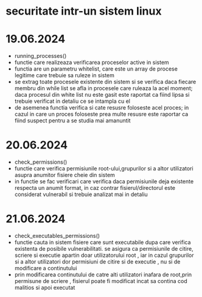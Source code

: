 # securitate intr-un sistem linux

# 19.06.2024 
- running_processes()
- functie care realizeaza verificarea proceselor active in sistem 
- functia are un parametru whitelist, care este un array de procese legitime care trebuie sa ruleze in sistem 
- se extrag toate procesele existente din sistem si se verifica daca fiecare membru din while list se afla in procesele care ruleaza la acel moment; daca procesul din white list nu este gasit este raportat ca fiind lipsa si trebuie verificat in detaliu ce se intampla cu el 
- de asemenea functia verifica si cate resusre foloseste acel proces; in cazul in care un proces foloseste prea multe resusre este raportar ca fiind suspect pentru a se studia mai amanuntit

# 20.06.2024
- check_permissions() 
- functie care verifica permisiunile root-ului,grupurilor si a altor utilizatori asupra anumitor fisiere cheie din sistem 
- in functie se fac verificari care verifica daca permisiunile deja existente respecta un anumit format, in caz contrar fisierul/directorul este considerat vulnerabil si trebuie analizat mai in detaliu

# 21.06.2024
- check_executables_permissions()
- functie cauta in sistem fisiere care sunt executabile dupa care verifica existenta de posibile vulnerabilitati. se asigura ca permisiunile de citire, scriere si executie apartin doar utilizatorului root , iar in cazul grupurilor si a altor utilizatori dor permisiuni de citire si de executie , nu si de modificare a continutului 
- prin modificarea continutului de catre alti utilizatori inafara de root,prin permisune de scriere , fisierul poate fi modificat incat sa contina cod malitios si apoi executat

